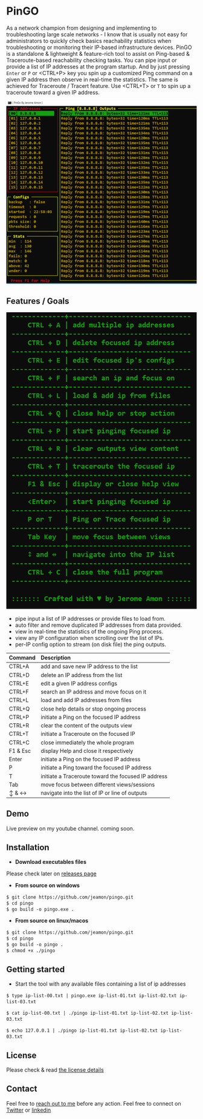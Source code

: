 # PinGO

As a network champion from designing and implementing to troubleshooting large scale networks - I know that is usually not easy for administrators to quickly check basics reachability
statistics when troubleshooting or monitoring their IP-based infrastructure devices. PinGO is a standalone & lightweight & feature-rich tool to assist on Ping-based & Traceroute-based reachability checking tasks.
You can pipe input or provide a list of IP addresses at the program startup. And by just pressing `Enter` or `P` or <CTRL+P> key you spin up a customized Ping command on a given IP address then observe in real-time the statistics.
The same is achieved for Traceroute / Tracert feature. Use <CTRL+T> or `T` to spin up a traceroute toward a given IP address.


![overview of PinGO](https://github.com/jeamon/pingo/blob/master/cover.png?raw=true)


## Features / Goals


![key controls of PinGO](https://github.com/jeamon/pingo/blob/master/help.PNG?raw=true)


* pipe input a list of IP addresses or provide files to load from.
* auto filter and remove duplicated IP addresses from data provided.
* view in real-time the statistics of the ongoing Ping process.
* view any IP configuration when scrolling over the list of IPs. 
* per-IP config option to stream (on disk file) the ping outputs.

| Command | Description |
|:------ | :-------------------------------------- |
| CTRL+A | add and save new IP address to the list |
| CTRL+D | delete an IP address from the list |
| CTRL+E | edit a given IP address configs |
| CTRL+F | search an IP address and move focus on it |
| CTRL+L | load and add IP addresses from files |
| CTRL+Q | close help details or stop ongoing process |
| CTRL+P | initiate a Ping on the focused IP address |
| CTRL+R | clear the content of the outputs view |
| CTRL+T | initiate a Traceroute on the focused IP |
| CTRL+C | close immediately the whole program |
| F1 & Esc | display Help and close it respectively |
| Enter | initiate a Ping on the focused IP address |
| P | initiate a Ping toward the focused IP address |
| T | initiate a Traceroute toward the focused IP address |
| Tab | move focus between different views/sessions |
| ↕ & ↔ | navigate into the list of IP or line of outputs |
 

## Demo

Live preview on my youtube channel. coming soon.


## Installation

* **Download executables files**

Please check later on [releases page](https://github.com/jeamon/pingo/releases)

* **From source on windows**

```shell
$ git clone https://github.com/jeamon/pingo.git
$ cd pingo
$ go build -o pingo.exe .
```
* **From source on linux/macos**

```shell
$ git clone https://github.com/jeamon/pingo.git
$ cd pingo
$ go build -o pingo .
$ chmod +x ./pingo
```

## Getting started

* Start the tool with any available files containing a list of ip addresses 

```
$ type ip-list-00.txt | pingo.exe ip-list-01.txt ip-list-02.txt ip-list-03.txt 
```

```
$ cat ip-list-00.txt | ./pingo ip-list-01.txt ip-list-02.txt ip-list-03.txt
```

```
$ echo 127.0.0.1 | ./pingo ip-list-01.txt ip-list-02.txt ip-list-03.txt
```

## License

Please check & read [the license details](https://github.com/jeamon/pingo/blob/master/LICENSE) 


## Contact

Feel free to [reach out to me](https://blog.cloudmentor-scale.com/contact) before any action. Feel free to connect on [Twitter](https://twitter.com/jerome_amon) or [linkedin](https://www.linkedin.com/in/jeromeamon/)